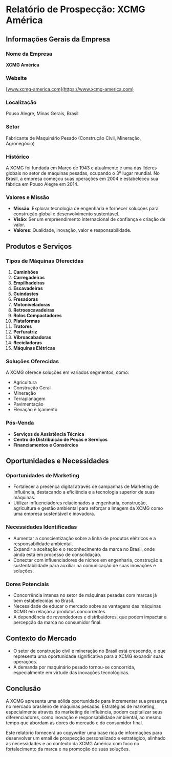 # Relatório de Prospecção: XCMG América

## Informações Gerais da Empresa

### Nome da Empresa
**XCMG América**

### Website
[www.xcmg-america.com](https://www.xcmg-america.com)

### Localização
Pouso Alegre, Minas Gerais, Brasil

### Setor
Fabricante de Maquinário Pesado (Construção Civil, Mineração, Agronegócio)

### Histórico
A XCMG foi fundada em Março de 1943 e atualmente é uma das líderes globais no setor de máquinas pesadas, ocupando o 3º lugar mundial. No Brasil, a empresa começou suas operações em 2004 e estabeleceu sua fábrica em Pouso Alegre em 2014.

### Valores e Missão
- **Missão**: Explorar tecnologia de engenharia e fornecer soluções para construção global e desenvolvimento sustentável.
- **Visão**: Ser um empreendimento internacional de confiança e criação de valor.
- **Valores**: Qualidade, inovação, valor e responsabilidade.

## Produtos e Serviços

### Tipos de Máquinas Oferecidas
1. **Caminhões**
2. **Carregadeiras**
3. **Empilhadeiras**
4. **Escavadeiras**
5. **Guindastes**
6. **Fresadoras**
7. **Motoniveladoras**
8. **Retroescavadeiras**
9. **Rolos Compactadores**
10. **Plataformas**
11. **Tratores**
12. **Perfuratriz**
13. **Vibroacabadoras**
14. **Recicladoras**
15. **Máquinas Elétricas**

### Soluções Oferecidas
A XCMG oferece soluções em variados segmentos, como:
- Agricultura
- Construção Geral
- Mineração
- Terraplanagem
- Pavimentação
- Elevação e Içamento

### Pós-Venda
- **Serviços de Assistência Técnica**
- **Centro de Distribuição de Peças e Serviços**
- **Financiamentos e Consórcios**

## Oportunidades e Necessidades
### Oportunidades de Marketing
- Fortalecer a presença digital através de campanhas de Marketing de Influência, destacando a eficiência e a tecnologia superior de suas máquinas.
- Utilizar influenciadores relacionados a engenharia, construção, agricultura e gestão ambiental para reforçar a imagem da XCMG como uma empresa sustentável e inovadora.

### Necessidades Identificadas
- Aumentar a conscientização sobre a linha de produtos elétricos e a responsabilidade ambiental.
- Expandir a aceitação e o reconhecimento da marca no Brasil, onde ainda está em processo de consolidação.
- Conectar com influenciadores de nichos em engenharia, construção e sustentabilidade para auxiliar na comunicação de suas inovações e soluções.

### Dores Potenciais
- Concorrência intensa no setor de máquinas pesadas com marcas já bem estabelecidas no Brasil.
- Necessidade de educar o mercado sobre as vantagens das máquinas XCMG em relação a produtos concorrentes.
- A dependência de revendedores e distribuidores, que podem impactar a percepção da marca no consumidor final.

## Contexto do Mercado
- O setor de construção civil e mineração no Brasil está crescendo, o que representa uma oportunidade significativa para a XCMG expandir suas operações.
- A demanda por maquinário pesado tornou-se concorrida, especialmente em virtude das inovações tecnológicas.

## Conclusão
A XCMG apresenta uma sólida oportunidade para incrementar sua presença no mercado brasileiro de máquinas pesadas. Estratégias de marketing, especialmente através do marketing de influência, podem capitalizar seus diferenciadores, como inovação e responsabilidade ambiental, ao mesmo tempo que abordam as dores do mercado e do consumidor final. 

Este relatório fornecerá ao copywriter uma base rica de informações para desenvolver um email de prospecção personalizado e estratégico, alinhado às necessidades e ao contexto da XCMG América com foco no fortalecimento da marca e na promoção de suas soluções.
